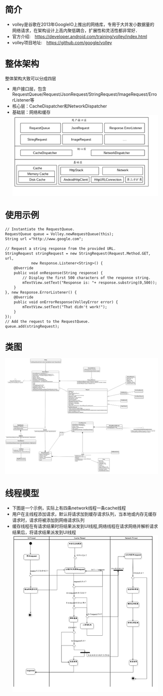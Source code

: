 # 简介
- volley是谷歌在2013年GoogleIO上推出的网络库，专用于大并发小数据量的网络请求，在架构设计上高内聚低耦合，扩展性和灵活性都非常好．
- 官方介绍:　https://developer.android.com/training/volley/index.html
- volley项目地址:　https://github.com/google/volley


# 整体架构
整体架构大致可以分成四层
- 用户接口层，包含RequestQueue/Request/JsonRequest/StringRequest/ImageRequest/ErrorListener等
- 核心层：CacheDispatcher和NetworkDispatcher
- 基础层：网络和缓存
![N|Solid](https://raw.githubusercontent.com/kingonlive/WildChild/master/volley/overall.png)

# 使用示例
```
// Instantiate the RequestQueue.
RequestQueue queue = Volley.newRequestQueue(this);
String url ="http://www.google.com";

// Request a string response from the provided URL.
StringRequest stringRequest = new StringRequest(Request.Method.GET, url,
            new Response.Listener<String>() {
    @Override
    public void onResponse(String response) {
        // Display the first 500 characters of the response string.
        mTextView.setText("Response is: "+ response.substring(0,500));
    }
}, new Response.ErrorListener() {
    @Override
    public void onErrorResponse(VolleyError error) {
        mTextView.setText("That didn't work!");
    }
});
// Add the request to the RequestQueue.
queue.add(stringRequest);

```


# 类图
![N|Solid](https://raw.githubusercontent.com/kingonlive/WildChild/master/volley/classes.png)

# 线程模型
- 下图是一个示例，实际上有四条network线程一条cache线程
- 用户在主线程添加请求，默认将请求加到缓存请求队列，当本地或内存无缓存请求时，请求将被添加到网络请求队列
- 缓存线程在有请求结果时将结果派发到UI线程,网络线程在请求网络并解析请求结果后，将请求结果派发到UI线程
![N|Solid](https://raw.githubusercontent.com/kingonlive/WildChild/master/volley/threadmodel.png)
